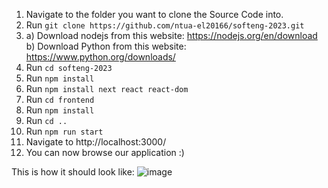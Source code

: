1. Navigate to the folder you want to clone the Source Code into.
2. Run `git clone https://github.com/ntua-el20166/softeng-2023.git`
3. a) Download nodejs from this website: https://nodejs.org/en/download
   b) Download Python from this website: https://www.python.org/downloads/
4. Run `cd softeng-2023`
5. Run `npm install`
6. Run `npm install next react react-dom`
7. Run `cd frontend`
8. Run `npm install`
9. Run `cd ..`
10. Run `npm run start`
11. Navigate to http://localhost:3000/
12. You can now browse our application :)

This is how it should look like:
![image](https://github.com/ntua-el20166/softeng-2023/assets/147999065/4f70d1a4-d2f7-4658-bdfb-36e4416e54bf)
